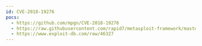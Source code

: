```yaml
---
id: CVE-2018-19276
pocs:
  - https://github.com/mpgn/CVE-2018-19276
  - https://raw.githubusercontent.com/rapid7/metasploit-framework/master/modules/exploits/multi/http/openmrs_deserialization.rb
  - https://www.exploit-db.com/raw/46327
---
```

